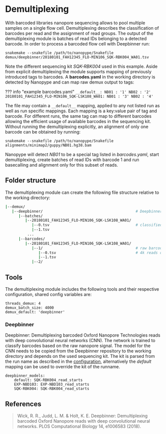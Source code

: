 # Demultiplexing

With barcoded libraries nanopore sequencing allows to pool multiple samples on a single flow cell. Demultiplexing describes the classification of barcodes per read and the assignment of read groups. The output of the demultiplexing module is batches of read IDs belonging to a detected barcode. In order to process a barcoded flow cell with Deepbinner run:

    snakemake --snakefile /path/to/nanopype/Snakefile demux/deepbinner/20180101_FAH12345_FLO-MIN106_SQK-RBK004_WA01.tsv

Note the different sequencing kit *SQK-RBK004* used in this example. Aside from explicit demultiplexing the module supports mapping of previously introduced tags to barcodes. A **barcodes.yaml** in the working directory is detected by Nanopype and can map raw demux output to tags:

??? info "example barcodes.yaml"
    ```
    __default__:
        NB01 : '1'
        NB02 : '2'
    20180101_FAH12345_FLO-MIN106_SQK-LSK108_WA01:
        NB01 : '3'
        NB02 : '4'
    ```

The file may contain a `__default__` mapping, applied to any not listed run as well as run specific mappings. Each mapping is a key:value pair of tag and barcode. For different runs, the same tag can map to different barcodes allowing the efficient usage of available barcodes in the sequencing kit. Without running the demultiplexing explicitly, an alignment of only one barcode can be obtained by running:

    snakemake --snakefile /path/to/nanopype/Snakefile alignments/minimap2/guppy/NB01.hg38.bam

Nanopype will detect *NB01* to be a special tag listed in *barcodes.yaml*, start demultiplexing, create batches of read IDs with barcode 1 and run basecalling and alignment only for this subset of reads.



## Folder structure

The demultiplexing module can create the following file structure relative to the working directory:

```sh
|--demux/
   |--deepbinner/                                          # Deepbinner neural network
      |--batches/
         |--20180101_FAH12345_FLO-MIN106_SQK-LSK108_WA01/
            |--0.tsv                                       # classified batches
            |--1.tsv
          ...
      |--barcodes/
         |--20180101_FAH12345_FLO-MIN106_SQK-LSK108_WA01/
            |--1/                                          # raw barcode for tag:barcode mapping
               |--0.tsv                                    # 4k reads of barcode 1
               |--1.tsv
            |--2/
```

## Tools

The demultiplexing module includes the following tools and their respective configuration, shared config variables are:

    threads_demux: 4
    demux_batch_size: 4000
    demux_default: 'deepbinner'

### Deepbinner

Deepbinner: Demultiplexing barcoded Oxford Nanopore Technologies reads with deep convolutional neural networks (CNN). The network is trained to classify barcodes based on the raw nanopore signal. The model for the CNN needs to be copied from the Deepbinner repository to the working directory and depends on the used sequencing kit. The kit is parsed from the run name as described in the [configuration](../installation/configuration.md), alternatively the *default* mapping can be used to override the kit of the runname.

    deepbinner_models:
        default: SQK-RBK004_read_starts
        EXP-NBD103: EXP-NBD103_read_starts
        SQK-RBK004: SQK-RBK004_read_starts

## References

> Wick, R. R., Judd, L. M. & Holt, K. E. Deepbinner: Demultiplexing barcoded Oxford Nanopore reads with deep convolutional neural networks. PLOS Computational Biology 14, e1006583 (2018).
